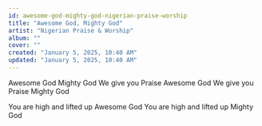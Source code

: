 ```yaml
---
id: awesome-god-mighty-god-nigerian-praise-worship
title: "Awesome God, Mighty God"
artist: "Nigerian Praise & Worship"
album: ""
cover: ""
created: "January 5, 2025, 10:40 AM"
updated: "January 5, 2025, 10:40 AM"
---
```


Awesome God
Mighty God
We give you Praise
Awesome God
We give you Praise
Mighty God

You are high and lifted up
Awesome God
You are high and lifted up
Mighty God